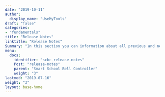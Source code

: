 ```yaml
---
date: "2019-10-11"
author:
  display_name: "UseMyTools"
draft: "false"
categories:
- "fundamentals"
title: "Release Notes"
linktitle: "Release Notes"
Summary: "In this section you can information about all previous and new releases of Smart Tank Controller"
menu:
  docs:
    identifier: "scbc-release-notes"
    Post: "release-notes"
    parent: "Smart School Bell Controller"
    weight: "3"
lastmod: "2019-07-16"
weight: "3"
layout: base-home
---
```


